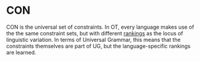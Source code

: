 # CON

CON is the universal set of constraints. In OT, every language makes use of the the same constraint sets, but with different [rankings](rankings.md) as the locus of linguistic variation. In terms of Universal Grammar, this means that the constraints themselves are part of UG, but the language-specific rankings are learned. 